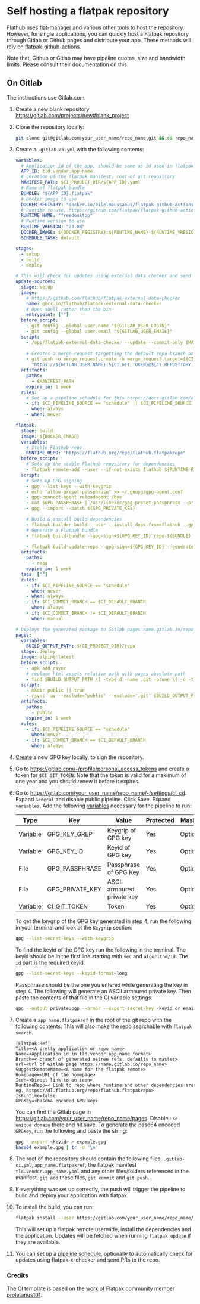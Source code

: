 # Self hosting a flatpak repository

Flathub uses [flat-manager](https://github.com/flatpak/flat-manager) and various other tools to host the repository. However, for single applications, you can quickly host a Flatpak repository through Gitlab or Github pages and distribute your app. These methods will rely on [flatpak-github-actions](https://github.com/flatpak/flatpak-github-actions). 

Note that, Github or Gitlab may have pipeline quotas, size and bandwidth limits. Please consult their documentation on this.

## On Gitlab 

The instructions use Gitlab.com.

1. Create a new blank repository https://gitlab.com/projects/new#blank_project

2. Clone the repository locally:
   ```bash
   git clone git@gitlab.com:your_user_name/repo_name.git && cd repo_name
   ```

3. Create a `.gitlab-ci.yml` with the following contents:
   ```yaml
   variables:
     # Application id of the app, should be same as id used in flatpak manifest and appdata
     APP_ID: tld.vendor.app_name
     # Location of the flatpak manifest, root of git repository
     MANIFEST_PATH: $CI_PROJECT_DIR/${APP_ID}.yaml
     # Name of flatpak bundle
     BUNDLE: "${APP_ID}.flatpak"
     # Docker image to use
     DOCKER_REGISTRY: "docker.io/bilelmoussaoui/flatpak-github-actions"
     # Runtime to use, https://github.com/flatpak/flatpak-github-actions#docker-image
     RUNTIME_NAME: "freedesktop"
     # Runtime version to use
     RUNTIME_VRESION: "23.08"
     DOCKER_IMAGE: ${DOCKER_REGISTRY}:${RUNTIME_NAME}-${RUNTIME_VRESION}
     SCHEDULE_TASK: default
   
   stages:
     - setup
     - build
     - deploy

   # This will check for updates using external data checker and send PRs to the repo
   update-sources:
     stage: setup
     image:
       # https://github.com/flathub/flatpak-external-data-checker
       name: ghcr.io/flathub/flatpak-external-data-checker
       # Open shell rather than the bin
       entrypoint: [""]
     before_script:
       - git config --global user.name "${GITLAB_USER_LOGIN}"
       - git config --global user.email "${GITLAB_USER_EMAIL}"
     script:
       - /app/flatpak-external-data-checker --update --commit-only $MANIFEST_PATH
       
       # Creates a merge request targetting the default repo branch and sets up auto merge when pipeline succeeds
       - git push -o merge_request.create -o merge_request.target=${CI_DEFAULT_BRANCH} -o merge_request.merge_when_pipeline_succeeds
         "https://${GITLAB_USER_NAME}:${CI_GIT_TOKEN}@${CI_REPOSITORY_URL#*@}" || true
     artifacts:
       paths:
         - $MANIFEST_PATH
       expire_in: 1 week
     rules:
       # Set up a pipeline schedule for this https://docs.gitlab.com/ee/ci/pipelines/schedules.html
       - if: $CI_PIPELINE_SOURCE == "schedule" || $CI_PIPELINE_SOURCE == "trigger"
         when: always
       - when: never
   
   flatpak:
     stage: build
     image: ${DOCKER_IMAGE}
     variables:
       # Stable Flathub repo
       RUNTIME_REPO: "https://flathub.org/repo/flathub.flatpakrepo"
     before_script:
       # Sets up the stable Flathub repository for dependencies
       - flatpak remote-add --user --if-not-exists flathub ${RUNTIME_REPO}
     script:
       # Sets up GPG signing
       - gpg --list-keys --with-keygrip 
       - echo "allow-preset-passphrase" >> ~/.gnupg/gpg-agent.conf
       - gpg-connect-agent reloadagent /bye
       - cat $GPG_PASSPHRASE | /usr/libexec/gpg-preset-passphrase --preset $GPG_KEY_GREP
       - gpg --import --batch ${GPG_PRIVATE_KEY}
   
       # Build & install build dependencies
       - flatpak-builder build --user --install-deps-from=flathub --gpg-sign=${GPG_KEY_ID} --disable-rofiles-fuse --disable-updates --force-clean --repo=repo ${BRANCH:+--default-branch=$BRANCH} ${MANIFEST_PATH}
       # Generate a Flatpak bundle
       - flatpak build-bundle --gpg-sign=${GPG_KEY_ID} repo ${BUNDLE} --runtime-repo=${RUNTIME_REPO} ${APP_ID} ${BRANCH}
   
       - flatpak build-update-repo --gpg-sign=${GPG_KEY_ID} --generate-static-deltas --prune repo/
     artifacts:
       paths:
         - repo
       expire_in: 1 week
     tags: [""]
     rules:
       - if: $CI_PIPELINE_SOURCE == "schedule"
         when: never
       - when: always
       - if: $CI_COMMIT_BRANCH == $CI_DEFAULT_BRANCH
         when: always
       - if: $CI_COMMIT_BRANCH != $CI_DEFAULT_BRANCH
         when: manual

   # Deploys the generated package to Gitlab pages name.gitlab.io/repo_name
   pages:
     variables:
       BUILD_OUTPUT_PATH: ${CI_PROJECT_DIR}/repo
     stage: deploy
     image: alpine:latest
     before_script:
       - apk add rsync
       # replace html assets relative path with pages absolute path
       - find $BUILD_OUTPUT_PATH \( -type d -name .git -prune \) -o -type f -print0 | xargs -0 sed -i -e "s#href=\"\/#href=\"$CI_PAGES_URL/#g" -e "s#src=\"\/#src=\"$CI_PAGES_URL/#g"
     script:
       - mkdir public || true
       - rsync -av --exclude='public' --exclude='.git' $BUILD_OUTPUT_PATH/ public
     artifacts:
       paths:
         - public
       expire_in: 1 week
     rules:
       - if: $CI_PIPELINE_SOURCE == "schedule"
         when: never
       - if: $CI_COMMIT_BRANCH == $CI_DEFAULT_BRANCH
         when: always
   
   ```

4. [Create](https://www.gnupg.org/gph/en/manual/c14.html) a new GPG key locally, to sign the repository.

5. Go to https://gitlab.com/-/profile/personal_access_tokens and create a token for `$CI_GIT_TOKEN`. Note that the token is valid for a maximum of one year and you should renew it before it expires.

6. Go to https://gitlab.com/your_user_name/repo_name/-/settings/ci_cd. Expand `General` and disable public pipeline. Click Save. Expand `variables`. Add the following 
   [variables](https://docs.gitlab.com/ee/ci/variables/#add-a-cicd-variable-to-a-project) necessary for the pipeline to run:
   
   | Type     | Key            | Value                      | Protected | Masked   |
   |----------|----------------|----------------------------|-----------|----------|
   | Variable | GPG_KEY_GREP   | Keygrip of GPG key         | Yes       | Optional |
   | Variable | GPG_KEY_ID     | Keyid of GPG key           | Yes       | Optional |
   | File     | GPG_PASSPHRASE | Passphrase of GPG Key      | Yes       | Optional |
   | File     | GPG_PRIVATE_KEY| ASCII armoured private key | Yes       | Optional |
   | Variable | CI_GIT_TOKEN   | Token                      | Yes       | Optional |

   To get the keygrip of the GPG key generated in step 4, run the following in your terminal and look at the `Keygrip` section:
   ```bash
   gpg --list-secret-keys --with-keygrip
   ```
   To find the keyid of the GPG key run the following in the terminal. The keyid should be in the first line starting with `sec` and `algorithm/id`. The `id` part is the required keyid.
   ```bash
   gpg --list-secret-keys --keyid-format=long
   ```
   Passphrase should be the one you entered while generating the key in step 4.
   The following will generate an ASCII armoured private key. Then paste the contents of that file in the CI variable settings.
   ```bash
   gpg --output private.pgp --armor --export-secret-key <keyid or email>
   ```

7. Create a `app_name.flatpakref` in the root of the git repo with the following contents. This will also make the repo searchable with `flatpak search`.
   ```
   [Flatpak Ref]
   Title=<A pretty application or repo name>
   Name=<Application id in tld.vendor.app_name format>
   Branch=< branch of generated ostree refs, defaults to master>
   Url=<Url of Gitlab page https://name.gitlab.io/repo_name>
   SuggestRemoteName=<A name for the flatpak remote>
   Homepage=<URL of the homepage>
   Icon=<Direct link to an icon>
   RuntimeRepo=< Link to repo where runtime and other dependencies are eg. https://dl.flathub.org/repo/flathub.flatpakrepo>
   IsRuntime=false
   GPGKey=<base64 encoded GPG key>
   ```
   You can find the Gitlab page in https://gitlab.com/your_user_name/repo_name/pages. Disable `Use unique domain` there and hit save.
   To generate the base64 encoded `GPGKey`, run the following and paste the string:
   ```bash
   gpg --export <keyid> > example.gpg
   base64 example.gpg | tr -d '\n'
   ```

8. The root of the repository should contain the following files: `.gitlab-ci.yml`, `app_name.flatpakref`, the flatpak manifest `tld.vendor.app_name.yaml` and any other files/folders referenced in the manifest. `git add` these files, `git commit` and `git push`.

9. If everything was set up correctly, the push will trigger the pipeline to build and deploy your application with flatpak.

10. To install the build, you can run:
    ```bash
    flatpak install --user https://gitlab.com/your_user_name/repo_name/-/raw/branch/app_name.flatpakref
    ```
    This will set up a flatpak remote userwide, install the dependencies and the application. Updates will be fetched when running `flatpak update` if they are available.

11. You can set up a [pipeline schedule](https://docs.gitlab.com/ee/ci/pipelines/schedules.html), optionally to automatically check for updates using flatpak-x-checker and send PRs to the repo.

### Credits

The CI template is based on the [work](https://gitlab.com/accessable-net/gitlab-ci-templates) of Flatpak community member [proletarius101](https://gitlab.com/proletarius101).
